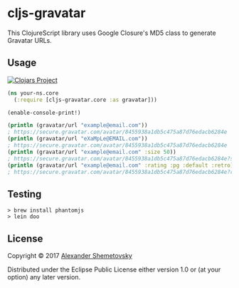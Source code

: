 # cljs-gravatar

This ClojureScript library uses Google Closure's MD5 class to generate Gravatar URLs.

## Usage

[![Clojars Project](http://clojars.org/cljs-gravatar/latest-version.svg)](https://clojars.org/cljs-gravatar)


```clojure
(ns your-ns.core
  (:require [cljs-gravatar.core :as gravatar]))

(enable-console-print!)

(println (gravatar/url "example@email.com"))
; https://secure.gravatar.com/avatar/8455938a1db5c475a87d76edacb6284e
(println (gravatar/url "eXaMpLe@EMAIL.com"))
; https://secure.gravatar.com/avatar/8455938a1db5c475a87d76edacb6284e
(println (gravatar/url "example@email.com" :size 50))
; https://secure.gravatar.com/avatar/8455938a1db5c475a87d76edacb6284e?s=50
(println (gravatar/url "example@email.com" :rating :pg :default :retro))
; https://secure.gravatar.com/avatar/8455938a1db5c475a87d76edacb6284e?r=pg&d=retro
```

## Testing

```
> brew install phantomjs
> lein doo
```

## License

Copyright © 2017 [Alexander Shemetovsky](https://github.com/alexkval)

Distributed under the Eclipse Public License either version 1.0 or (at
your option) any later version.
